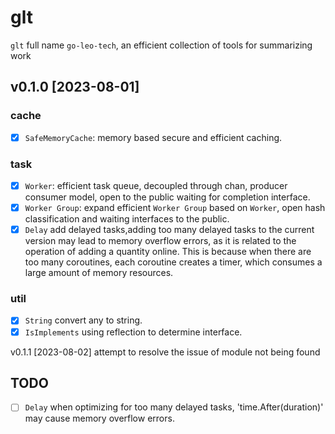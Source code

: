 # glt

`glt` full name `go-leo-tech`, an efficient collection of tools for summarizing work


## v0.1.0 [2023-08-01]
### cache
- [x] `SafeMemoryCache`: memory based secure and efficient caching.
### task
- [x] `Worker`: efficient task queue, decoupled through chan, producer consumer model, open to the public waiting for completion interface.
- [x] `Worker Group`: expand efficient `Worker Group` based on `Worker`, open hash classification and waiting interfaces to the public.
- [x] `Delay` add delayed tasks,adding too many delayed tasks to the current version may lead to memory overflow errors, as it is related to the operation of adding a quantity online. This is because when there are too many coroutines, each coroutine creates a timer, which consumes a large amount of memory resources.
### util
- [x] `String` convert any to string.
- [x] `IsImplements` using reflection to determine interface.

v0.1.1 [2023-08-02]
attempt to resolve the issue of module not being found

## TODO
- [ ] `Delay` when optimizing for too many delayed tasks, 'time.After(duration)' may cause memory overflow errors.